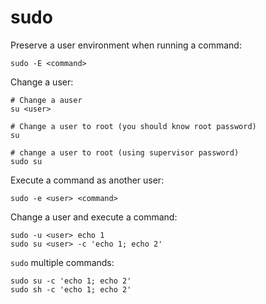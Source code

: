 # sudo

Preserve a user environment when running a command:

```shell
sudo -E <command>
```

Change a user:

```shell
# Change a auser
su <user>

# Change a user to root (you should know root password)
su

# change a user to root (using supervisor password)
sudo su
```

Execute a command as another user:

```shell
sudo -e <user> <command>
```

Change a user and execute a command:

```shell
sudo -u <user> echo 1
sudo su <user> -c 'echo 1; echo 2'
```

`sudo` multiple commands:

```shell
sudo su -c 'echo 1; echo 2'
sudo sh -c 'echo 1; echo 2'
```
